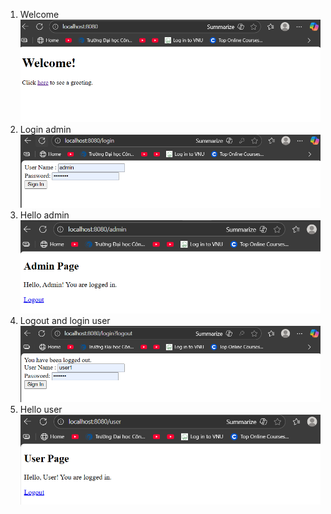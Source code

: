 1. Welcome
    ![w1](https://github.com/danqNg0911/PTUDDN/blob/main/img/week2/welcome.png)
2. Login admin
    ![l1](https://github.com/danqNg0911/PTUDDN/blob/main/img/week2/login_admin.png)
3. Hello admin
    ![h1](https://github.com/danqNg0911/PTUDDN/blob/main/img/week2/admin.png)
4. Logout and login user
    ![l2](https://github.com/danqNg0911/PTUDDN/blob/main/img/week2/logout_admin_and_login_user.png)
5. Hello user
    ![h2](https://github.com/danqNg0911/PTUDDN/blob/main/img/week2/user.png)